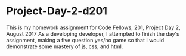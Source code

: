 # Project-Day-2-d201
This is my homework assignment for Code Fellows, 201, Project Day 2, August 2017
As a developing developer, I attempted to finish the day's assignment, making a five question yes/no game so that I would demonstrate some mastery of js, css, and html.
